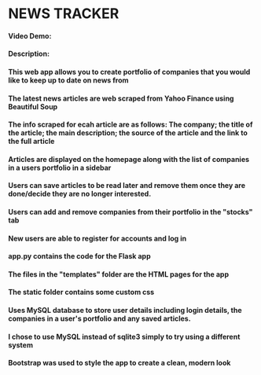# NEWS TRACKER
#### Video Demo:  <URL HERE>
#### Description:

#### This web app allows you to create portfolio of companies that you would like to keep up to date on news from
#### The latest news articles are web scraped from Yahoo Finance using Beautiful Soup
#### The info scraped for ecah article are as follows: The company; the title of the article; the main description; the source of the article and the link to the full article
#### Articles are displayed on the homepage along with the list of companies in a users portfolio in a sidebar
#### Users can save articles to be read later and remove them once they are done/decide they are no longer interested.
#### Users can add and remove companies from their portfolio in the "stocks" tab
#### New users are able to register for accounts and log in 

#### app.py contains the code for the Flask app
#### The files in the "templates" folder are the HTML pages for the app
#### The static folder contains some custom css 

#### Uses MySQL database to store user details including login details, the companies in a user's portfolio and any saved articles.
#### I chose to use MySQL instead of sqlite3 simply to try using a different system

#### Bootstrap was used to style the app to create a clean, modern look